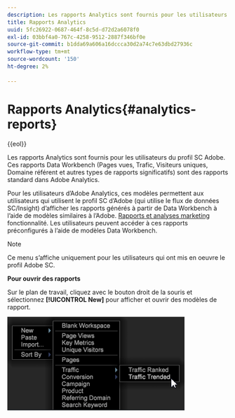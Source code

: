 ```yaml
---
description: Les rapports Analytics sont fournis pour les utilisateurs du profil SC Adobe. Ces rapports Data Workbench (Pages vues, Trafic, Visiteurs uniques, Domaine référent et autres types de rapports significatifs) sont des rapports standard dans Adobe Analytics.
title: Rapports Analytics
uuid: 5fc26922-0687-464f-8c5d-d72d2a6078f0
exl-id: 03bbf4a0-767c-4258-9512-2887f346bf0e
source-git-commit: b1dda69a606a16dccca30d2a74c7e63dbd27936c
workflow-type: tm+mt
source-wordcount: '150'
ht-degree: 2%

---
```


# Rapports Analytics{#analytics-reports}

{{eol}}

Les rapports Analytics sont fournis pour les utilisateurs du profil SC Adobe. Ces rapports Data Workbench (Pages vues, Trafic, Visiteurs uniques, Domaine référent et autres types de rapports significatifs) sont des rapports standard dans Adobe Analytics.

Pour les utilisateurs d’Adobe Analytics, ces modèles permettent aux utilisateurs qui utilisent le profil SC d’Adobe (qui utilise le flux de données SC/Insight) d’afficher les rapports générés à partir de Data Workbench à l’aide de modèles similaires à l’Adobe. [Rapports et analyses marketing](https://www.adobe.com/solutions/digital-analytics/marketing-reports-analytics.html?promoid=KAUCM) fonctionnalité. Les utilisateurs peuvent accéder à ces rapports préconfigurés à l’aide de modèles Data Workbench.

>[!NOTE]
>
>Ce menu s’affiche uniquement pour les utilisateurs qui ont mis en oeuvre le profil Adobe SC.

**Pour ouvrir des rapports**

Sur le plan de travail, cliquez avec le bouton droit de la souris et sélectionnez **[!UICONTROL New]** pour afficher et ouvrir des modèles de rapport.

![](assets/template_reports.png)

